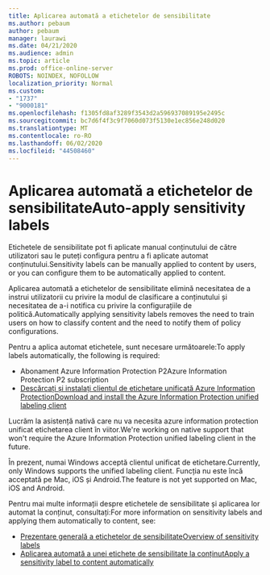 ```yaml
---
title: Aplicarea automată a etichetelor de sensibilitate
ms.author: pebaum
author: pebaum
manager: laurawi
ms.date: 04/21/2020
ms.audience: admin
ms.topic: article
ms.prod: office-online-server
ROBOTS: NOINDEX, NOFOLLOW
localization_priority: Normal
ms.custom:
- "1737"
- "9000181"
ms.openlocfilehash: f1305fd8af3289f3543d2a596937089195e2495c
ms.sourcegitcommit: bc7d6f4f3c9f7060d073f5130e1ec856e248d020
ms.translationtype: MT
ms.contentlocale: ro-RO
ms.lasthandoff: 06/02/2020
ms.locfileid: "44508460"
---
```

# <a name="auto-apply-sensitivity-labels"></a><span data-ttu-id="50844-102">Aplicarea automată a etichetelor de sensibilitate</span><span class="sxs-lookup"><span data-stu-id="50844-102">Auto-apply sensitivity labels</span></span>

<span data-ttu-id="50844-103">Etichetele de sensibilitate pot fi aplicate manual conținutului de către utilizatori sau le puteți configura pentru a fi aplicate automat conținutului.</span><span class="sxs-lookup"><span data-stu-id="50844-103">Sensitivity labels can be manually applied to content by users, or you can configure them to be automatically applied to content.</span></span>

<span data-ttu-id="50844-104">Aplicarea automată a etichetelor de sensibilitate elimină necesitatea de a instrui utilizatorii cu privire la modul de clasificare a conținutului și necesitatea de a-i notifica cu privire la configurațiile de politică.</span><span class="sxs-lookup"><span data-stu-id="50844-104">Automatically applying sensitivity labels removes the need to train users on how to classify content and the need to notify them of policy configurations.</span></span>

<span data-ttu-id="50844-105">Pentru a aplica automat etichetele, sunt necesare următoarele:</span><span class="sxs-lookup"><span data-stu-id="50844-105">To apply labels automatically, the following is required:</span></span>

- <span data-ttu-id="50844-106">Abonament Azure Information Protection P2</span><span class="sxs-lookup"><span data-stu-id="50844-106">Azure Information Protection P2 subscription</span></span>
- [<span data-ttu-id="50844-107">Descărcați și instalați clientul de etichetare unificată Azure Information Protection</span><span class="sxs-lookup"><span data-stu-id="50844-107">Download and install the Azure Information Protection unified labeling client</span></span>](https://docs.microsoft.com/azure/information-protection/rms-client/install-unifiedlabelingclient-app)

<span data-ttu-id="50844-108">Lucrăm la asistență nativă care nu va necesita azure information protection unificat etichetarea client în viitor.</span><span class="sxs-lookup"><span data-stu-id="50844-108">We're working on native support that won't require the Azure Information Protection unified labeling client in the future.</span></span>

<span data-ttu-id="50844-109">În prezent, numai Windows acceptă clientul unificat de etichetare.</span><span class="sxs-lookup"><span data-stu-id="50844-109">Currently, only Windows supports the unified labeling client.</span></span>  <span data-ttu-id="50844-110">Funcția nu este încă acceptată pe Mac, iOS și Android.</span><span class="sxs-lookup"><span data-stu-id="50844-110">The feature is not yet supported on Mac, iOS and Android.</span></span>

<span data-ttu-id="50844-111">Pentru mai multe informații despre etichetele de sensibilitate și aplicarea lor automat la conținut, consultați:</span><span class="sxs-lookup"><span data-stu-id="50844-111">For more information on sensitivity labels and applying them automatically to content,  see:</span></span>

- [<span data-ttu-id="50844-112">Prezentare generală a etichetelor de sensibilitate</span><span class="sxs-lookup"><span data-stu-id="50844-112">Overview of sensitivity labels</span></span>](https://docs.microsoft.com/microsoft-365/compliance/sensitivity-labels)
- [<span data-ttu-id="50844-113">Aplicarea automată a unei etichete de sensibilitate la conținut</span><span class="sxs-lookup"><span data-stu-id="50844-113">Apply a sensitivity label to content automatically</span></span>](https://docs.microsoft.com/office365/securitycompliance/apply_sensitivity_label_automatically)